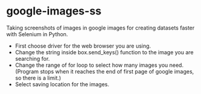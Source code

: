 # google-images-ss

Taking screenshots of images in google images for creating datasets faster with Selenium in Python. 

- First choose driver for the web browser you are using.
- Change the string inside box.send_keys() function to the image you are searching for.
- Change the range of for loop to select how many images you need. (Program stops when it reaches the end of first page of google images, so there is a limit.)
- Select saving location for the images.
